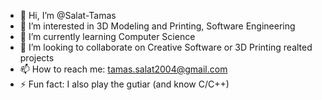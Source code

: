 - 👋 Hi, I’m @Salat-Tamas
- 👀 I’m interested in 3D Modeling and Printing, Software Engineering
- 🌱 I’m currently learning Computer Science
- 💞️ I’m looking to collaborate on Creative Software or 3D Printing realted projects
- 📫 How to reach me: tamas.salat2004@gmail.com
- ⚡ Fun fact: I also play the gutiar (and know C/C++)

<!---
Salat-Tamas/Salat-Tamas is a ✨ special ✨ repository because its `README.md` (this file) appears on your GitHub profile.
You can click the Preview link to take a look at your changes.
--->
